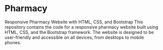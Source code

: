 # Pharmacy
Responsive Pharmacy Website with HTML, CSS, and Bootstrap This repository contains the code for a responsive pharmacy website built using HTML, CSS, and the Bootstrap framework. The website is designed to be user-friendly and accessible on all devices, from desktops to mobile phones.
